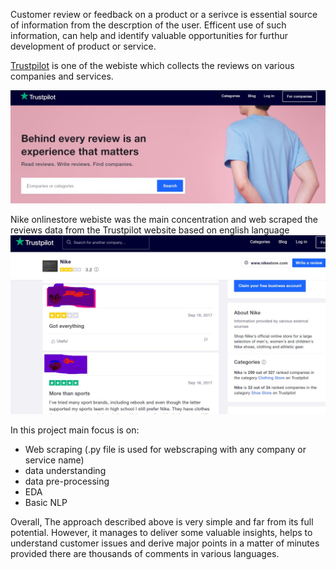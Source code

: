 Customer review or feedback on a product or a serivce is essential source of information from the descrption of the user. Efficent use of such information, can help and identify valuable opportunities for furthur development of product or service.

[Trustpilot](https://www.trustpilot.com/) is one of the webiste which collects the reviews on various companies and services. </br>



![image](images/trustpilot_main.jpg)

 Nike onlinestore webiste was the main concentration and web scraped the reviews data from the Trustpilot website based on english language </br>
![Nike](images/trustpilot.jpg)

In this project main focus is on:
- Web scraping (.py file is used for webscraping with any company or service name)
- data understanding
- data pre-processing
- EDA
- Basic NLP

Overall, The approach described above is very simple and far from its full potential. 
However, it manages to deliver some valuable insights, helps to understand customer issues and derive major points in a matter of minutes provided there are thousands of comments in various languages.
